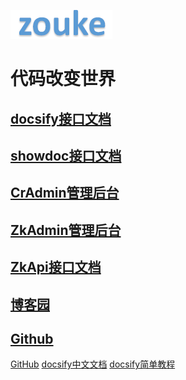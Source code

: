 ![logo](logo/zouke.png)

# 代码改变世界


## [docsify接口文档](http://122.152.219.178:5082/)

## [showdoc接口文档](http://122.152.219.178:6082/)

## [CrAdmin管理后台](http://122.152.219.178:7082/)

## [ZkAdmin管理后台](http://122.152.219.178:8082/)

## [ZkApi接口文档](http://122.152.219.178:9082/)

## [博客园](http://www.cnblogs.com/zouke1220/)

## [Github](https://github.com/zouke)


[GitHub](https://github.com/docsifyjs/docsify/)
[docsify中文文档](https://docsify.js.org/#/zh-cn/)
[docsify简单教程](https://www.cnblogs.com/CatFish/p/8251044.html)